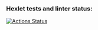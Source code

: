 ### Hexlet tests and linter status:
[![Actions Status](https://github.com/shamoleg/python-oop-project-101/actions/workflows/hexlet-check.yml/badge.svg)](https://github.com/shamoleg/python-oop-project-101/actions)